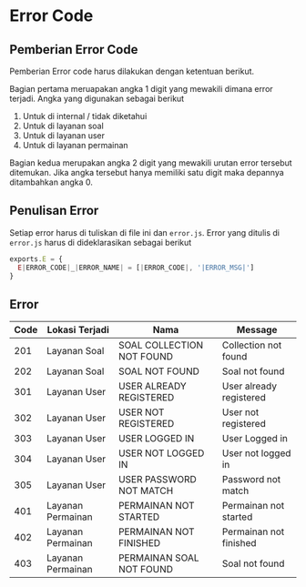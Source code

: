 # Error Code

## Pemberian Error Code

Pemberian Error code harus dilakukan dengan ketentuan berikut.

Bagian pertama meruapakan angka 1 digit yang mewakili dimana error terjadi. Angka yang digunakan sebagai berikut

1. Untuk di internal / tidak diketahui
2. Untuk di layanan soal
3. Untuk di layanan user
4. Untuk di layanan permainan

Bagian kedua merupakan angka 2 digit yang mewakili urutan error tersebut ditemukan. Jika angka tersebut hanya memiliki satu digit maka depannya ditambahkan angka 0.

## Penulisan Error

Setiap error harus di tuliskan di file ini dan `error.js`. Error yang ditulis di `error.js` harus di dideklarasikan sebagai berikut

```js
exports.E = {
  E|ERROR_CODE|_|ERROR_NAME| = [|ERROR_CODE|, '|ERROR_MSG|']
}
```

## Error

| Code | Lokasi Terjadi    | Nama                      | Message                 |
| ---- | ----------------- | ------------------------- | ----------------------- |
| 201  | Layanan Soal      | SOAL COLLECTION NOT FOUND | Collection not found    |
| 202  | Layanan Soal      | SOAL NOT FOUND            | Soal not found          |
| 301  | Layanan User      | USER ALREADY REGISTERED   | User already registered |
| 302  | Layanan User      | USER NOT REGISTERED       | User not registered     |
| 303  | Layanan User      | USER LOGGED IN            | User Logged in          |
| 304  | Layanan User      | USER NOT LOGGED IN        | User not logged in      |
| 305  | Layanan User      | USER PASSWORD NOT MATCH   | Password not match      |
| 401  | Layanan Permainan | PERMAINAN NOT STARTED     | Permainan not started   |
| 402  | Layanan Permainan | PERMAINAN NOT FINISHED    | Permainan not finished  |
| 403  | Layanan Permainan | PERMAINAN SOAL NOT FOUND  | Soal not found          |
